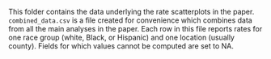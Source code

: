 This folder contains the data underlying the rate scatterplots in the paper. `combined_data.csv` is a file created for convenience which combines data from all the main analyses in the paper. Each row in this file reports rates for one race group (white, Black, or Hispanic) and one location (usually county). Fields for which values cannot be computed are set to NA. 

